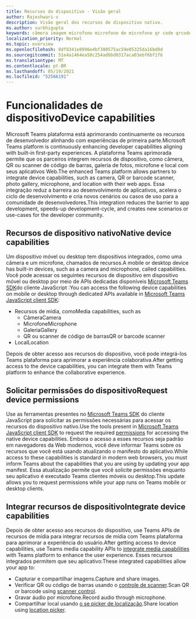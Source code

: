 ```yaml
---
title: Recursos do dispositivo - Visão geral
author: Rajeshwari-v
description: Visão geral dos recursos de dispositivo nativo.
ms.author: surbhigupta
keywords: câmera imagem microfone microfone de microfone qr code qrcode barra de código de barras código de barras de verificação do scanner de localização de mapa de recursos nativos do dispositivo permissões de dispositivo
localization_priority: Normal
ms.topic: overview
ms.openlocfilehash: 8df8341e8996e4bf380575ac59e05325da16bd0d
ms.sourcegitcommit: 51e4a1464ea58c254ad6bd0317aca03ebf6bf1f6
ms.translationtype: MT
ms.contentlocale: pt-BR
ms.lasthandoff: 05/19/2021
ms.locfileid: "52566191"
---
```

# <a name="device-capabilities"></a><span data-ttu-id="9c2d0-104">Funcionalidades de dispositivo</span><span class="sxs-lookup"><span data-stu-id="9c2d0-104">Device capabilities</span></span>

<span data-ttu-id="9c2d0-105">Microsoft Teams plataforma está aprimorando continuamente os recursos de desenvolvedor alinhando com experiências de primeira parte.</span><span class="sxs-lookup"><span data-stu-id="9c2d0-105">Microsoft Teams platform is continuously enhancing developer capabilities aligning with built-in first-party experiences.</span></span> <span data-ttu-id="9c2d0-106">A plataforma Teams aprimorada permite que os parceiros integrem recursos de dispositivo, como câmera, QR ou scanner de código de barras, galeria de fotos, microfone e local com seus aplicativos Web.</span><span class="sxs-lookup"><span data-stu-id="9c2d0-106">The enhanced Teams platform allows partners to integrate device capabilities, such as camera, QR or barcode scanner, photo gallery, microphone, and location with their web apps.</span></span> <span data-ttu-id="9c2d0-107">Essa integração reduz a barreira ao desenvolvimento de aplicativos, acelera o ciclo de desenvolvimento e cria novos cenários ou casos de uso para a comunidade de desenvolvedores.</span><span class="sxs-lookup"><span data-stu-id="9c2d0-107">This integration reduces the barrier to app development, speeds-up development-cycle, and creates new scenarios or use-cases for the developer community.</span></span>

## <a name="native-device-capabilities"></a><span data-ttu-id="9c2d0-108">Recursos de dispositivo nativo</span><span class="sxs-lookup"><span data-stu-id="9c2d0-108">Native device capabilities</span></span>

<span data-ttu-id="9c2d0-109">Um dispositivo móvel ou desktop tem dispositivos integrados, como uma câmera e um microfone, chamados de recursos.</span><span class="sxs-lookup"><span data-stu-id="9c2d0-109">A mobile or desktop device has built-in devices, such as a camera and microphone, called capabilities.</span></span> <span data-ttu-id="9c2d0-110">Você pode acessar os seguintes recursos de dispositivo em dispositivo móvel ou desktop por meio de APIs dedicadas disponíveis [Microsoft Teams SDK](/javascript/api/overview/msteams-client?view=msteams-client-js-latest&preserve-view=true)do cliente JavaScript :</span><span class="sxs-lookup"><span data-stu-id="9c2d0-110">You can access the following device capabilities on mobile or desktop through dedicated APIs available in [Microsoft Teams JavaScript client SDK](/javascript/api/overview/msteams-client?view=msteams-client-js-latest&preserve-view=true):</span></span>
* <span data-ttu-id="9c2d0-111">Recursos de mídia, como</span><span class="sxs-lookup"><span data-stu-id="9c2d0-111">Media capabilities, such as</span></span>
    * <span data-ttu-id="9c2d0-112">Câmera</span><span class="sxs-lookup"><span data-stu-id="9c2d0-112">Camera</span></span>
    * <span data-ttu-id="9c2d0-113">Microfone</span><span class="sxs-lookup"><span data-stu-id="9c2d0-113">Microphone</span></span>
    * <span data-ttu-id="9c2d0-114">Galeria</span><span class="sxs-lookup"><span data-stu-id="9c2d0-114">Gallery</span></span>
    * <span data-ttu-id="9c2d0-115">QR ou scanner de código de barras</span><span class="sxs-lookup"><span data-stu-id="9c2d0-115">QR or barcode scanner</span></span>
* <span data-ttu-id="9c2d0-116">Local</span><span class="sxs-lookup"><span data-stu-id="9c2d0-116">Location</span></span>

<span data-ttu-id="9c2d0-117">Depois de obter acesso aos recursos do dispositivo, você pode integrá-los Teams plataforma para aprimorar a experiência colaborativa.</span><span class="sxs-lookup"><span data-stu-id="9c2d0-117">After getting access to the device capabilities, you can integrate them with Teams platform to enhance the collaborative experience.</span></span> 

## <a name="request-device-permissions"></a><span data-ttu-id="9c2d0-118">Solicitar permissões do dispositivo</span><span class="sxs-lookup"><span data-stu-id="9c2d0-118">Request device permissions</span></span>

<span data-ttu-id="9c2d0-119">Use as ferramentas presentes no [Microsoft Teams SDK](/javascript/api/overview/msteams-client?view=msteams-client-js-latest&preserve-view=true) do cliente [](native-device-permissions.md) JavaScript para solicitar as permissões necessárias para acessar os recursos do dispositivo nativo.</span><span class="sxs-lookup"><span data-stu-id="9c2d0-119">Use the tools present in [Microsoft Teams JavaScript client SDK](/javascript/api/overview/msteams-client?view=msteams-client-js-latest&preserve-view=true) to request the required  [permissions](native-device-permissions.md) for accessing the native device capabilities.</span></span> <span data-ttu-id="9c2d0-120">Embora o acesso a esses recursos seja padrão em navegadores da Web modernos, você deve informar Teams sobre os recursos que você está usando atualizando o manifesto do aplicativo.</span><span class="sxs-lookup"><span data-stu-id="9c2d0-120">While access to these capabilities is standard in modern web browsers, you must inform Teams about the capabilities that you are using by updating your app manifest.</span></span> <span data-ttu-id="9c2d0-121">Essa atualização permite que você solicite permissões enquanto seu aplicativo é executado Teams clientes móveis ou desktop.</span><span class="sxs-lookup"><span data-stu-id="9c2d0-121">This update allows you to request permissions while your app runs on Teams mobile or desktop clients.</span></span>
 
 ## <a name="integrate-device-capabilities"></a><span data-ttu-id="9c2d0-122">Integrar recursos de dispositivo</span><span class="sxs-lookup"><span data-stu-id="9c2d0-122">Integrate device capabilities</span></span>

<span data-ttu-id="9c2d0-123">Depois de obter acesso aos recursos do dispositivo, use [](mobile-camera-image-permissions.md) Teams APIs de recursos de mídia para integrar recursos de mídia com Teams plataforma para aprimorar a experiência do usuário.</span><span class="sxs-lookup"><span data-stu-id="9c2d0-123">After getting access to device capabilities, use Teams media capability APIs to [integrate media capabilities](mobile-camera-image-permissions.md) with Teams platform to enhance the user experience.</span></span> <span data-ttu-id="9c2d0-124">Esses recursos integrados permitem que seu aplicativo:</span><span class="sxs-lookup"><span data-stu-id="9c2d0-124">These integrated capabilities allow your app to:</span></span>

* <span data-ttu-id="9c2d0-125">Capturar e compartilhar imagens.</span><span class="sxs-lookup"><span data-stu-id="9c2d0-125">Capture and share images.</span></span>
* <span data-ttu-id="9c2d0-126">Verificar QR ou código de barras usando o [controle de scanner](qr-barcode-scanner-capability.md).</span><span class="sxs-lookup"><span data-stu-id="9c2d0-126">Scan QR or barcode using [scanner control](qr-barcode-scanner-capability.md).</span></span>
* <span data-ttu-id="9c2d0-127">Gravar áudio por microfone.</span><span class="sxs-lookup"><span data-stu-id="9c2d0-127">Record audio through microphone.</span></span>
* <span data-ttu-id="9c2d0-128">Compartilhar local usando [o se picker de localização](location-capability.md).</span><span class="sxs-lookup"><span data-stu-id="9c2d0-128">Share location using [location picker](location-capability.md).</span></span>
